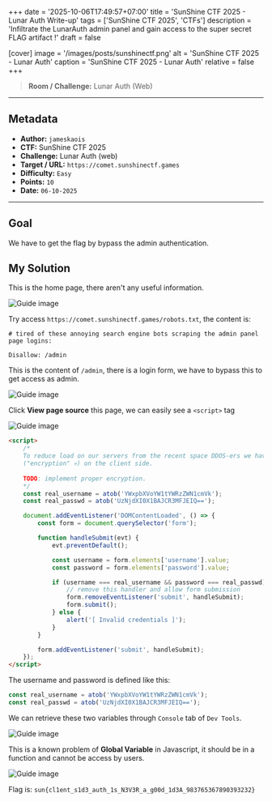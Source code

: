 +++
date = '2025-10-06T17:49:57+07:00'
title = 'SunShine CTF 2025 - Lunar Auth Write-up'
tags = ['SunShine CTF 2025', 'CTFs']
description = 'Infiltrate the LunarAuth admin panel and gain access to the super secret FLAG artifact !'
draft = false

[cover]
  image = '/images/posts/sunshinectf.png'
  alt = 'SunShine CTF 2025 - Lunar Auth'
  caption = 'SunShine CTF 2025 - Lunar Auth'
  relative = false
+++

> **Room / Challenge:** Lunar Auth (Web)

---

## Metadata

-   **Author:** `jameskaois`
-   **CTF:** SunShine CTF 2025
-   **Challenge:** Lunar Auth (web)
-   **Target / URL:** `https://comet.sunshinectf.games`
-   **Difficulty:** `Easy`
-   **Points:** `10`
-   **Date:** `06-10-2025`

---

## Goal

We have to get the flag by bypass the admin authentication.

## My Solution

This is the home page, there aren't any useful information.

![Guide image](/images/posts/lunar-auth-1.png)

Try access `https://comet.sunshinectf.games/robots.txt`, the content is:

```
# tired of these annoying search engine bots scraping the admin panel page logins:

Disallow: /admin
```

This is the content of `/admin`, there is a login form, we have to bypass this to get access as admin.

![Guide image](/images/posts/lunar-auth-2.png)

Click **View page source** this page, we can easily see a `<script>` tag

![Guide image](/images/posts/lunar-auth-3.png)

```html
<script>
    /*
    To reduce load on our servers from the recent space DDOS-ers we have lowered login attempts by using Base64 encoded encryption
    ("encryption" 💀) on the client side.
    
    TODO: implement proper encryption.
    */
    const real_username = atob('YWxpbXVoYW1tYWRzZWN1cmVk');
    const real_passwd = atob('UzNjdXI0X1BAJCR3MFJEIQ==');

    document.addEventListener('DOMContentLoaded', () => {
        const form = document.querySelector('form');

        function handleSubmit(evt) {
            evt.preventDefault();

            const username = form.elements['username'].value;
            const password = form.elements['password'].value;

            if (username === real_username && password === real_passwd) {
                // remove this handler and allow form submission
                form.removeEventListener('submit', handleSubmit);
                form.submit();
            } else {
                alert('[ Invalid credentials ]');
            }
        }

        form.addEventListener('submit', handleSubmit);
    });
</script>
```

The username and password is defined like this:

```javascript
const real_username = atob('YWxpbXVoYW1tYWRzZWN1cmVk');
const real_passwd = atob('UzNjdXI0X1BAJCR3MFJEIQ==');
```

We can retrieve these two variables through `Console` tab of `Dev Tools`.

![Guide image](/images/posts/lunar-auth-4.png)

This is a known problem of **Global Variable** in Javascript, it should be in a function and cannot be access by users.

![Guide image](/images/posts/lunar-auth-5.png)

Flag is: `sun{cl1ent_s1d3_auth_1s_N3V3R_a_g00d_1d3A_983765367890393232}`
